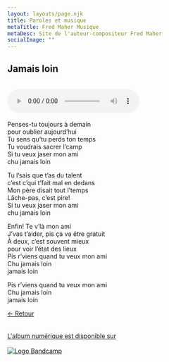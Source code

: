 ```yaml
---
layout: layouts/page.njk
title: Paroles et musique
metaTitle: Fred Maher Musique
metaDesc: Site de l'auteur-compositeur Fred Maher
socialImage: ""
---
```

<style>
*:focus {
    outline: none;
}
</style>

  ## Jamais loin
 <br> 
<audio controls>
  <source src="https://fredmahermusique.com/mp3/jamais-loin.ogg" type="audio/ogg">
  <source src="https://fredmahermusique.com/mp3/jamais-loin.mp3" type="audio/mpeg">
Your browser does not support the audio element.
</audio>
<br>
<br>     
Penses-tu toujours à demain<br>
pour oublier aujourd’hui<br>
Tu sens qu’tu perds ton temps<br>
Tu voudrais sacrer l’camp<br>
Si tu veux jaser mon ami<br>
chu jamais loin

Tu l’sais que t’as du talent<br>
c’est c’qui t’fait mal en dedans<br>
Mon père disait tout l’temps<br>
Lâche-pas, c’est pire!<br>
Si tu veux jaser mon ami<br>
chu jamais loin

Enfin! Te v’là mon ami<br>
J’vas t’aider, pis ça va être gratuit<br>
À deux, c’est souvent mieux<br>
pour voir l’état des lieux<br>
Pis r’viens quand tu veux mon ami<br>
Chu jamais loin<br>
jamais loin

Pis r’viens quand tu veux mon ami<br>
Chu jamais loin<br>
jamais loin

[&larr; Retour](/j-attends-l-printemps/index.html#heading-paroles-et-musique)
<br>
<br> 
<a class="bandcamp" href="https://fredmahermusique.bandcamp.com">
          <br>L'album numérique est disponible sur<br><br><img src="/images/bandcamp.svg" alt="Logo Bandcamp"></a>